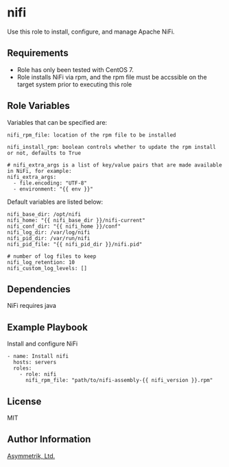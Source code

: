 nifi
====

Use this role to install, configure, and manage Apache NiFi.

Requirements
------------

- Role has only been tested with CentOS 7.
- Role installs NiFi via rpm, and the rpm file must be accssible on the target system prior to executing this role

Role Variables
--------------

Variables that can be specified are:

    nifi_rpm_file: location of the rpm file to be installed

    nifi_install_rpm: boolean controls whether to update the rpm install or not, defaults to True

    # nifi_extra_args is a list of key/value pairs that are made available in NiFi, for example:
    nifi_extra_args:
      - file.encoding: "UTF-8"
      - environment: "{{ env }}"


Default variables are listed below:

    nifi_base_dir: /opt/nifi
    nifi_home: "{{ nifi_base_dir }}/nifi-current"
    nifi_conf_dir: "{{ nifi_home }}/conf"
    nifi_log_dir: /var/log/nifi
    nifi_pid_dir: /var/run/nifi
    nifi_pid_file: "{{ nifi_pid_dir }}/nifi.pid"

    # number of log files to keep
    nifi_log_retention: 10
    nifi_custom_log_levels: []

Dependencies
------------

NiFi requires java

Example Playbook
----------------

Install and configure NiFi

    - name: Install nifi
      hosts: servers
      roles:
        - role: nifi
          nifi_rpm_file: "path/to/nifi-assembly-{{ nifi_version }}.rpm"

License
-------

MIT

Author Information
------------------

[Asymmetrik, Ltd.](https://www.asymmetrik.com/)
